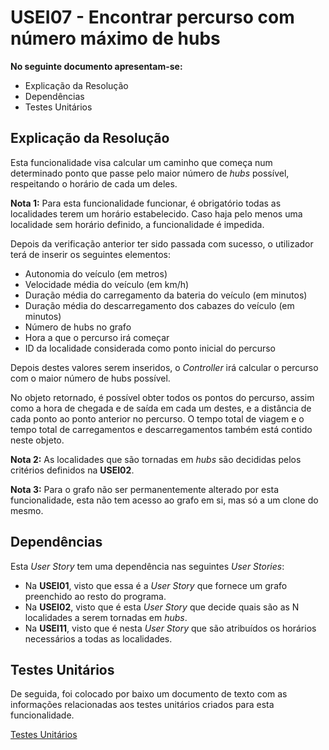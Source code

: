 # USEI07 - Encontrar percurso com número máximo de hubs

**No seguinte documento apresentam-se:**
* Explicação da Resolução
* Dependências
* Testes Unitários

## Explicação da Resolução

Esta funcionalidade visa calcular um caminho que começa num determinado ponto que passe pelo maior número de *hubs* possível, respeitando o horário de cada um deles.

**Nota 1:** Para esta funcionalidade funcionar, é obrigatório todas as localidades terem um horário estabelecido. Caso haja pelo menos uma localidade sem horário definido, a funcionalidade é impedida.

Depois da verificação anterior ter sido passada com sucesso, o utilizador terá de inserir os seguintes elementos:
* Autonomia do veículo (em metros)
* Velocidade média do veículo (em km/h)
* Duração média do carregamento da bateria do veículo (em minutos)
* Duração média do descarregamento dos cabazes do veículo (em minutos)
* Número de hubs no grafo
* Hora a que o percurso irá começar
* ID da localidade considerada como ponto inicial do percurso

Depois destes valores serem inseridos, o *Controller* irá calcular o percurso com o maior número de hubs possível. 

No objeto retornado, é possível obter todos os pontos do percurso, assim como a hora de chegada e de saída em cada um destes, e a distância de cada ponto ao ponto anterior no percurso. O tempo total de viagem e o tempo total de carregamentos e descarregamentos também está contido neste objeto.

**Nota 2:** As localidades que são tornadas em *hubs* são decididas pelos critérios definidos na **USEI02**.

**Nota 3:** Para o grafo não ser permanentemente alterado por esta funcionalidade, esta não tem acesso ao grafo em si, mas só a um clone do mesmo.

## Dependências

Esta *User Story* tem uma dependência nas seguintes *User Stories*:
* Na **USEI01**, visto que essa é a *User Story* que fornece um grafo preenchido ao resto do programa.
* Na **USEI02**, visto que é esta *User Story* que decide quais são as N localidades a serem tornadas em *hubs*.
* Na **USEI11**, visto que é nesta *User Story* que são atribuídos os horários necessários a todas as localidades.

## Testes Unitários

De seguida, foi colocado por baixo um documento de texto com as informações relacionadas aos testes unitários criados para esta funcionalidade.

[Testes Unitários](USEI07Tests.md)